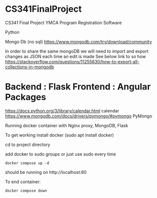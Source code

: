 # CS341FinalProject
CS341 Final Project YMCA Program Registration Software

Python

Mongo Db (no sql)
https://www.mongodb.com/try/download/community

In order to share the same mongoDB we will need to import and export changes as JSON each time an edit is made
See below link to so how
https://stackoverflow.com/questions/11255630/how-to-export-all-collections-in-mongodb

Backend : Flask 
Frontend : Angular
Packages
=======================
https://docs.python.org/3/library/calendar.html calendar
https://www.mongodb.com/docs/drivers/pymongo/#pymongo PyMongo 

Running docker container with Nginx proxy, MongoDB, Flask

To get working install docker (sudo apt install docker)

cd to project directory

add docker to sudo groups or just use sudo every time

```console
docker compose up -d
```

should be running on http://localhost:80

To end container: 
```console
docker compose down
```
